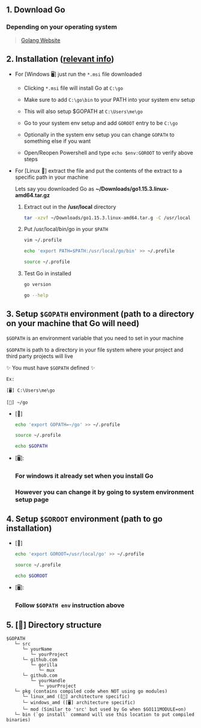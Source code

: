 ## 1. Download Go

### Depending on your operating system
        
> [Golang Website]( https://golang.org/dl/)

## 2. Installation ([relevant info](https://golang.org/doc/install))

* For [Windows 🖥] just run the `*.msi` file downloaded

    - Clicking `*.msi` file will install Go at `C:\go`

    - Make sure to add `C:\go\bin` to your PATH into your system env setup

    - This will also setup $GOPATH at `C:\Users\me\go`

    - Go to your system env setup and add `GOROOT` entry to be `C:\go`

    - Optionally in the system env setup you can change `GOPATH` to something else if you want

    - Open/Reopen Powershell and type `echo $env:GOROOT` to verify above steps

* For [Linux 🐧] extract the file and put the contents of the extract to a specific path in your machine

    Lets say you downloaded Go as **~/Downloads/go1.15.3.linux-amd64.tar.gz**

    1. Extract out in the **/usr/local** directory
    
        ```sh
        tar -xzvf ~/Downloads/go1.15.3.linux-amd64.tar.g -C /usr/local
        ```
    
    2. Put /usr/local/bin/go in your `$PATH`

        ```sh
        vim ~/.profile

        echo 'export PATH=$PATH:/usr/local/go/bin' >> ~/.profile

        source ~/.profile
        ```

    3. Test Go in installed

        ```sh
        go version

        go --help
        ```
    
## 3. Setup `$GOPATH` environment (path to a directory on your machine that Go will need)

`$GOPATH` is an environment variable that you need to set in your machine

`$GOPATH` is path to a directory in your file system where your project and third party projects will live

✨ You must have `$GOPATH` defined ✨

    Ex: 

    [🖥] C:\Users\me\go

    [🐧] ~/go

* [🐧]

    ```sh
    echo 'export GOPATH=~/go' >> ~/.profile

    source ~/.profile

    echo $GOPATH
    ```

* [🖥]: 
    
    ### For windows it already set when you install Go
    ### However you can change it by going to system environment setup page



## 4. Setup `$GOROOT` environment (path to go installation)

* [🐧]

     ```sh
     echo 'export GOROOT=/usr/local/go' >> ~/.profile
     
     source ~/.profile
     
     echo $GOROOT
     ```
* [🖥]: 
    
    ### Follow `$GOPATH env` instruction above

## 5. [📁] Directory structure

```
$GOPATH
   └─ src
      └─ yourName
         └─ yourProject
	  └─ github.com
	     └─ gorilla
	        └─ mux
	  └─ github.com
	     └─ yourHandle
	        └─ yourProject
   └─ pkg (contains compiled code when NOT using go modules)
      └─ linux_amd ([🐧] architecture specific)
      └─ windows_amd ([🖥] architecture specific)
      └─ mod (Similar to 'src' but used by Go when $GO111MODULE=on)
   └─ bin (`go install` command will use this location to put compiled binaries)
```
